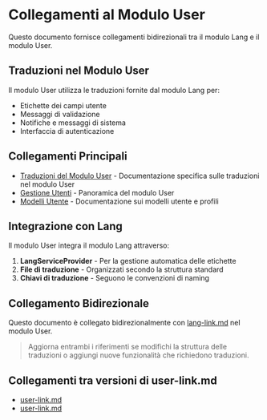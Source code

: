 # Collegamenti al Modulo User

Questo documento fornisce collegamenti bidirezionali tra il modulo Lang e il modulo User.

## Traduzioni nel Modulo User

Il modulo User utilizza le traduzioni fornite dal modulo Lang per:

- Etichette dei campi utente
- Messaggi di validazione
- Notifiche e messaggi di sistema
- Interfaccia di autenticazione

## Collegamenti Principali

- [Traduzioni del Modulo User](../../User/docs/translations.md) - Documentazione specifica sulle traduzioni nel modulo User
- [Gestione Utenti](../../User/docs/README.md) - Panoramica del modulo User
- [Modelli Utente](../../User/docs/user_profile_models.md) - Documentazione sui modelli utente e profili

## Integrazione con Lang

Il modulo User integra il modulo Lang attraverso:

1. **LangServiceProvider** - Per la gestione automatica delle etichette
2. **File di traduzione** - Organizzati secondo la struttura standard
3. **Chiavi di traduzione** - Seguono le convenzioni di naming

## Collegamento Bidirezionale

Questo documento è collegato bidirezionalmente con [lang-link.md](../../User/docs/lang-link.md) nel modulo User.

> Aggiorna entrambi i riferimenti se modifichi la struttura delle traduzioni o aggiungi nuove funzionalità che richiedono traduzioni.

## Collegamenti tra versioni di user-link.md
* [user-link.md](../../../Lang/docs/user-link.md)
* [user-link.md](../../../Cms/docs/user-link.md)

